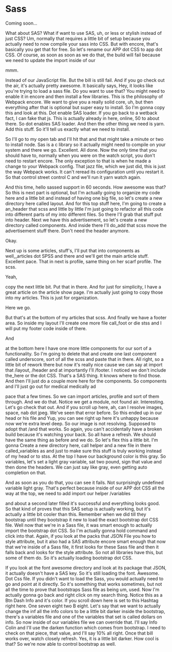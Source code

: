 # Sass

Coming soon...

What about SAS? What if want to use SAS, uh, or less or stylish instead of just CSS?
Um, normally that requires a little bit of setup because you actually need to now
compile your sass into CSS. But with encore, that's basically you get that for free.
So let's rename our APP dot CSS to app dot CSS. Of course, as soon as soon as we do
that, the build will fail because we need to update the import inside of our

mmm.

Instead of our JavaScript file. But the bill is still fail. And if you go check out
the air, it's actually pretty awesome. It basically says, Hey, it looks like you're
trying to load a sass file. Do you want to use that? You might need to enable it in
encore and then install a few libraries. This is the philosophy of Webpack encore. We
want to give you a really solid core, uh, but then everything after that is optional
but super easy to install. So I'm gonna copy this and look at this. Dot enable SAS
loader. If you go back to a wetback fact, I can fake that js. This is actually
already in here, online, 50 to about there. So dot enables SAS loader. And then the
other thing we need is yarn. Add this stuff. So it'll tell us exactly what we need to
install.

So I'll go to my open tab and I'll hit that and that might take a minute or two to
install node. Sas is a c library so it actually might need to compile on your system
and there we go. Excellent. All done. Now the only time that you should have to,
normally when you were on the watch script, you don't need to restart encore. The
only exception to that is when he made a change to your Webpack config. That jazz
file, which we just did, this is just the way Webpack works. It can't reread its
configuration until you restart it. So that control street control C and we'll run it
yarn watch again.

And this time, hello sassed support in 60 seconds. How awesome was that? So this is
next part is optional, but I'm actually going to organize my code here and a little
bit and instead of having one big file, so let's create a new directory here called
layout. And for this top stuff here, I'm going to create a an_header that scss and
little by little I'm just going to refactor all this code into different parts of my
into different files. So there I'll grab that stuff put into header. Next we have
this advertisement, so let's create a new directory called components. And inside
there I'll do_add that scss move the advertisement stuff there. Don't need the header
anymore.

Okay.

Next up is some articles, stuff's, I'll put that into components as well,_articles
dot SPSS and there and we'll get the main article stuff. Excellent pace. That in next
is profile, same thing on her scarf profile. The scss.

Yeah,

copy the next little bit. Put that in there. And for just for simplicity, I have a
great article on the article show page. I'm actually just going to copy those into my
articles. This is just for organization.

Here we go.

But that's at the bottom of my articles that scss. And finally we have a footer area.
So inside my layout I'll create one more file call_foot or die stss and I will put my
footer code inside of there.

And

at the bottom here I have one more little components for our sort of a functionality.
So I'm going to delete that and create one last component called underscore, sort of
all the scss and paste that in there. All right, so a little bit of rework there but
now it's really nice cause we can say at import that /layout, /header and at
importantly I'll /footer. I noticed we don't include the_here or the dot CSS. That's
a SAS thing. It knows where to find those. And then I'll just do a couple more here
for the components. So components and I'll just go out for medical medically ad

pace that a few times. So we can import articles, profile and sort of them through.
And we do that. Notice we get a module, not found air. Interesting. Let's go check
that out. And if you scroll up here, ah, can I resolve images, space, nab dot jpeg.
We've seen that error before. So this ended up in our head or his file and Yup, you
can see right up here it's unhappy because now we're extra level deep. So our image
is not resolving. Supposed to adopt that /and that works. So again, you can't
accidentally have a broken build because it's watching your back. So all have a
refresh. We should have the same thing as before and we do. So let's flex this a
little bit. I'm gonna Create a new directory here, call helper and a new file in
there called_variables as and just to make sure this stuff is truly working instead
of my head or to stss. At the top I have our background color is this gray. So
variables, let's set a light gray variable, sat two pound, sign that value and then
done the headers. We can just say like gray, even getting auto completion on that.

And as soon as you do that, you can see it fails. Not surprisingly undefined variable
light gray. That's perfect because inside of our APP dot CSS all the way at the top,
we need to add import our helper /variables

and about a second later filled it's successful and everything looks good. So that
kind of proves that this SAS setup is actually working, but it's actually a little
bit cooler than this. Remember when we did till they bootstrap until they bootstrap
it new to load the exact bootstrap dot CSS file. Well now that we're in a Sass file,
it was smart enough to actually import the bootstrap dot CSS. So I'm actually gonna
hold command and click into that. Again, if you look at the packs that JSON File you
how to style attribute, but it also had a SAS attribute encore smart enough that now
that we're inside of a Sass file, it first looks for these Sass file and then it
falls back and looks for the style attribute. So not all libraries have this, but
some of them do. So it's actually loading bootstrap dot CSS.

If you look at the font awesome directory and look at its package that JSON, it
actually doesn't have a SAS key. So it's still loading the font. Awesome. Dot Css
file. If you didn't want to load the Sass, you would actually need to go and point at
it directly. So it's something that works sometimes, but not all the time to prove
that bootstraps Sass file as being um, used. Now I'm actually gonna go back and right
click on my search thing. Notice this as a Btn Dash Info and it's color. If you
scroll down here is set to this Hashtag right here. One seven eight two B eight.
Let's say that we want to actually change the inf all the info colors to be a little
bit darker inside the bootstrap, there's a variables file and one of the variables
that set is called dollars on info. So now inside of our variables file we can
override that. I'll say Info Colin and I'll use the darken function which comes from
bootstrap. I need to check on that piece, that value, and I'll say 10% all right.
Once that bill works over, watch closely refresh. Yes, it is a little bit darker. How
cool is that? So we're now able to control bootstrap as well.